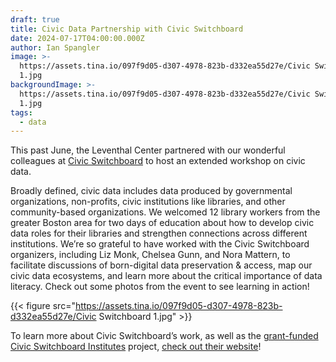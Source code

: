 ```yaml
---
draft: true
title: Civic Data Partnership with Civic Switchboard
date: 2024-07-17T04:00:00.000Z
author: Ian Spangler
image: >-
  https://assets.tina.io/097f9d05-d307-4978-823b-d332ea55d27e/Civic Switchboard
  1.jpg
backgroundImage: >-
  https://assets.tina.io/097f9d05-d307-4978-823b-d332ea55d27e/Civic Switchboard
  1.jpg
tags:
  - data
---
```


This past June, the Leventhal Center partnered with our wonderful colleagues at [Civic Switchboard](https://civic-switchboard.github.io/) to host an extended workshop on civic data. 

Broadly defined, civic data includes data produced by governmental organizations, non-profits, civic institutions like libraries, and other community-based organizations. We welcomed 12 library workers from the greater Boston area for two days of education about how to develop civic data roles for their libraries and strengthen connections across different institutions. We’re so grateful to have worked with the Civic Switchboard organizers, including Liz Monk, Chelsea Gunn, and Nora Mattern, to facilitate discussions of born-digital data preservation & access, map our civic data ecosystems, and learn more about the critical importance of data literacy. Check out some photos from the event to see learning in action!

{{< figure src="https://assets.tina.io/097f9d05-d307-4978-823b-d332ea55d27e/Civic Switchboard 1.jpg" >}}

To learn more about Civic Switchboard’s work, as well as the [grant-funded Civic Switchboard Institutes](https://civic-switchboard.github.io/2024-institutes/) project, [check out their website](https://civic-switchboard.github.io/about/)!
